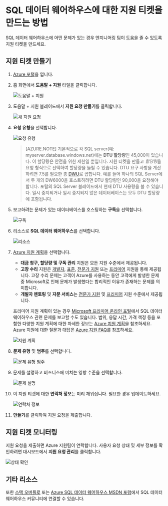 <properties
   pageTitle="SQL 데이터 웨어하우스에 대한 지원 티켓을 만드는 방법 | Microsoft Azure"
   description="Azure SQL 데이터 웨어하우스에서 지원 티켓을 만드는 방법"
   services="sql-data-warehouse"
   documentationCenter="NA"
   authors="sonyam"
   manager="barbkess"
   editor=""/>

<tags
   ms.service="sql-data-warehouse"
   ms.devlang="NA"
   ms.topic="get-started-article"
   ms.tgt_pltfrm="NA"
   ms.workload="data-services"
   ms.date="09/01/2016"
   ms.author="sonyama;barbkess"/>

# SQL 데이터 웨어하우스에 대한 지원 티켓을 만드는 방법
 
SQL 데이터 웨어하우스에 어떤 문제가 있는 경우 엔지니어링 팀이 도움을 줄 수 있도록 지원 티켓을 만드세요.

## 지원 티켓 만들기

1. [Azure 포털][]을 엽니다.

2. 홈 화면에서 **도움말 + 지원** 타일을 클릭합니다.

    ![도움말 + 지원](./media/sql-data-warehouse-get-started-create-support-ticket/help-support.png)

3. 도움말 + 지원 블레이드에서 **지원 요청 만들기**를 클릭합니다.

    ![새 지원 요청](./media/sql-data-warehouse-get-started-create-support-ticket/create-support-request.png)
    
    <a name="request-quota-change"></a>

4. **요청 유형**을 선택합니다.

    ![요청 유형](./media/sql-data-warehouse-get-started-create-support-ticket/request-type.png)
    
    >[AZURE.NOTE]  기본적으로 각 SQL server(예: myserver.database.windows.net)에는 **DTU 할당량**인 45,000이 있습니다. 이 할당량은 안전을 위한 제한일 뿐입니다. 지원 티켓을 만들고 *할당량*을 요청 형식으로 선택하여 할당량을 늘릴 수 있습니다. DTU 요구 사항을 계산하려면 7.5를 필요한 총 [DWU][]로 곱합니다. 예를 들어 하나의 SQL Server에서 두 개의 DW6000을 호스트하려면 DTU 할당량인 90,000을 요청해야 합니다. 포털의 SQL Server 블레이드에서 현재 DTU 사용량을 볼 수 있습니다. 일시 중지되거나 일시 중지되지 않은 데이터베이스는 모두 DTU 할당량에 포함됩니다.

5. 보고하려는 문제가 있는 데이터베이스를 호스팅하는 **구독**을 선택합니다.

    ![구독](./media/sql-data-warehouse-get-started-create-support-ticket/subscription.png)

6. 리소스로 **SQL 데이터 웨어하우스**를 선택합니다.

    ![리소스](./media/sql-data-warehouse-get-started-create-support-ticket/resource.png)

7. [Azure 지원 계획][]을 선택합니다.

    - **대금 청구, 할당량 및 구독 관리** 지원은 모든 지원 수준에서 제공됩니다.
    - **고장 수리** 지원은 [개발자][], [표준][], [전문가 지원][] 또는 [프리미어][] 지원을 통해 제공됩니다. 고장 수리 문제는 고객이 Azure를 사용하는 동안 고객에게 발생한 문제 중 Microsoft로 인해 문제가 발생했다는 합리적인 이유가 존재하는 문제를 의미합니다.
    - **개발자 멘토링** 및 **자문 서비스**는 [전문가 지원][] 및 [프리미어][] 지원 수준에서 제공됩니다.
    
    프리미어 지원 계획이 있는 경우 [Microsoft 프리미어 온라인 포털][]에서 SQL 데이터 웨어하우스 관련 문제를 보고할 수도 있습니다. 범위, 응답 시간, 가격 책정 등을 포함한 다양한 지원 계획에 대한 자세한 정보는 [Azure 지원 계획][Azure support plan]을 참조하세요. Azure 지원에 대한 질문과 대답은 [Azure 지원 FAQ][]를 참조하세요.

    ![지원 계획](./media/sql-data-warehouse-get-started-create-support-ticket/support-plan.png)

8. **문제 유형** 및 **범주**를 선택합니다.

    ![문제 유형 범주](./media/sql-data-warehouse-get-started-create-support-ticket/problem-type-category.png)

9. 문제를 설명하고 비즈니스에 미치는 영향 수준을 선택합니다.

    ![문제 설명](./media/sql-data-warehouse-get-started-create-support-ticket/problem-description.png)

10. 이 지원 티켓에 대한 **연락처 정보**는 미리 채워집니다. 필요한 경우 업데이트하세요.

    ![연락처 정보](./media/sql-data-warehouse-get-started-create-support-ticket/contact-info.png)

11. **만들기**를 클릭하여 지원 요청을 제출합니다.


## 지원 티켓 모니터링

지원 요청을 제출하면 Azure 지원팀이 연락합니다. 사용자 요청 상태 및 세부 정보를 확인하려면 대시보드에서 **지원 요청 관리**를 클릭합니다.

![상태 확인](./media/sql-data-warehouse-get-started-create-support-ticket/check-status.png)

## 기타 리소스

또한 [스택 오버플로][] 또는 [Azure SQL 데이터 웨어하우스 MSDN 포럼][]에서 SQL 데이터 웨어하우스 커뮤니티에 연결할 수 있습니다.

<!--Image references--> 

<!--Article references--> 
[DWU]: ./sql-data-warehouse-overview-what-is.md#data-warehouse-units

<!--MSDN references--> 

<!--Other web references--> 
[Azure 포털]: https://portal.azure.com/
[Azure support plan]: https://azure.microsoft.com/support/plans/?WT.mc_id=Support_Plan_510979/
[Azure 지원 계획]: https://azure.microsoft.com/support/plans/?WT.mc_id=Support_Plan_510979/
[개발자]: https://azure.microsoft.com/support/plans/developer/
[표준]: https://azure.microsoft.com/support/plans/standard/
[전문가 지원]: https://azure.microsoft.com/support/plans/prodirect/
[프리미어]: https://azure.microsoft.com/support/plans/premier/
[Azure 지원 FAQ]: https://azure.microsoft.com/support/faq/
[Microsoft 프리미어 온라인 포털]: https://premier.microsoft.com/
[스택 오버플로]: https://stackoverflow.com/questions/tagged/azure-sqldw/
[Azure SQL 데이터 웨어하우스 MSDN 포럼]: https://social.msdn.microsoft.com/Forums/home?forum=AzureSQLDataWarehouse/

<!-----HONumber=AcomDC_0907_2016-->